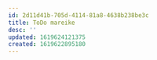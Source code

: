 ```yaml
---
id: 2d11d41b-705d-4114-81a8-4638b238be3c
title: ToDo mareike 
desc: ''
updated: 1619624121375
created: 1619622895180
---
```


